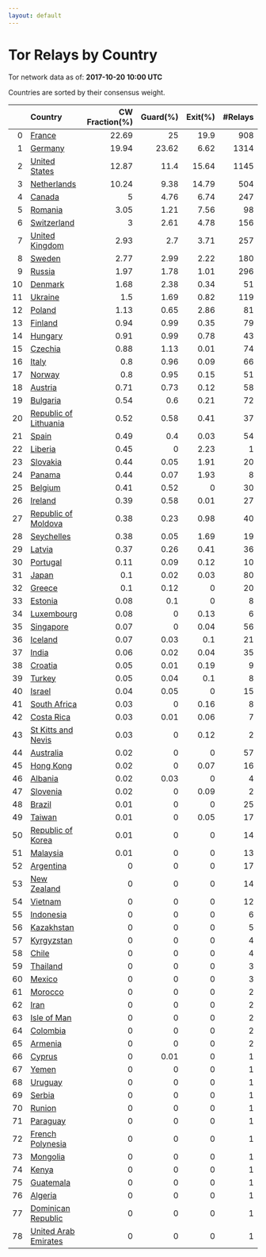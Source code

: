 ```yaml
---
layout: default
---
```



# Tor Relays by Country

Tor network data as of: **2017-10-20 10:00 UTC**

Countries are sorted by their consensus weight.

|    | Country                                                                  |   CW Fraction(%) |   Guard(%) |   Exit(%) |   #Relays |
|---:|:-------------------------------------------------------------------------|-----------------:|-----------:|----------:|----------:|
|  0 | [France](https://atlas.torproject.org/#search/country:fr)                |            22.69 |      25    |     19.9  |       908 |
|  1 | [Germany](https://atlas.torproject.org/#search/country:de)               |            19.94 |      23.62 |      6.62 |      1314 |
|  2 | [United States](https://atlas.torproject.org/#search/country:us)         |            12.87 |      11.4  |     15.64 |      1145 |
|  3 | [Netherlands](https://atlas.torproject.org/#search/country:nl)           |            10.24 |       9.38 |     14.79 |       504 |
|  4 | [Canada](https://atlas.torproject.org/#search/country:ca)                |             5    |       4.76 |      6.74 |       247 |
|  5 | [Romania](https://atlas.torproject.org/#search/country:ro)               |             3.05 |       1.21 |      7.56 |        98 |
|  6 | [Switzerland](https://atlas.torproject.org/#search/country:ch)           |             3    |       2.61 |      4.78 |       156 |
|  7 | [United Kingdom](https://atlas.torproject.org/#search/country:gb)        |             2.93 |       2.7  |      3.71 |       257 |
|  8 | [Sweden](https://atlas.torproject.org/#search/country:se)                |             2.77 |       2.99 |      2.22 |       180 |
|  9 | [Russia](https://atlas.torproject.org/#search/country:ru)                |             1.97 |       1.78 |      1.01 |       296 |
| 10 | [Denmark](https://atlas.torproject.org/#search/country:dk)               |             1.68 |       2.38 |      0.34 |        51 |
| 11 | [Ukraine](https://atlas.torproject.org/#search/country:ua)               |             1.5  |       1.69 |      0.82 |       119 |
| 12 | [Poland](https://atlas.torproject.org/#search/country:pl)                |             1.13 |       0.65 |      2.86 |        81 |
| 13 | [Finland](https://atlas.torproject.org/#search/country:fi)               |             0.94 |       0.99 |      0.35 |        79 |
| 14 | [Hungary](https://atlas.torproject.org/#search/country:hu)               |             0.91 |       0.99 |      0.78 |        43 |
| 15 | [Czechia](https://atlas.torproject.org/#search/country:cz)               |             0.88 |       1.13 |      0.01 |        74 |
| 16 | [Italy](https://atlas.torproject.org/#search/country:it)                 |             0.8  |       0.96 |      0.09 |        66 |
| 17 | [Norway](https://atlas.torproject.org/#search/country:no)                |             0.8  |       0.95 |      0.15 |        51 |
| 18 | [Austria](https://atlas.torproject.org/#search/country:at)               |             0.71 |       0.73 |      0.12 |        58 |
| 19 | [Bulgaria](https://atlas.torproject.org/#search/country:bg)              |             0.54 |       0.6  |      0.21 |        72 |
| 20 | [Republic of Lithuania](https://atlas.torproject.org/#search/country:lt) |             0.52 |       0.58 |      0.41 |        37 |
| 21 | [Spain](https://atlas.torproject.org/#search/country:es)                 |             0.49 |       0.4  |      0.03 |        54 |
| 22 | [Liberia](https://atlas.torproject.org/#search/country:lr)               |             0.45 |       0    |      2.23 |         1 |
| 23 | [Slovakia](https://atlas.torproject.org/#search/country:sk)              |             0.44 |       0.05 |      1.91 |        20 |
| 24 | [Panama](https://atlas.torproject.org/#search/country:pa)                |             0.44 |       0.07 |      1.93 |         8 |
| 25 | [Belgium](https://atlas.torproject.org/#search/country:be)               |             0.41 |       0.52 |      0    |        30 |
| 26 | [Ireland](https://atlas.torproject.org/#search/country:ie)               |             0.39 |       0.58 |      0.01 |        27 |
| 27 | [Republic of Moldova](https://atlas.torproject.org/#search/country:md)   |             0.38 |       0.23 |      0.98 |        40 |
| 28 | [Seychelles](https://atlas.torproject.org/#search/country:sc)            |             0.38 |       0.05 |      1.69 |        19 |
| 29 | [Latvia](https://atlas.torproject.org/#search/country:lv)                |             0.37 |       0.26 |      0.41 |        36 |
| 30 | [Portugal](https://atlas.torproject.org/#search/country:pt)              |             0.11 |       0.09 |      0.12 |        10 |
| 31 | [Japan](https://atlas.torproject.org/#search/country:jp)                 |             0.1  |       0.02 |      0.03 |        80 |
| 32 | [Greece](https://atlas.torproject.org/#search/country:gr)                |             0.1  |       0.12 |      0    |        20 |
| 33 | [Estonia](https://atlas.torproject.org/#search/country:ee)               |             0.08 |       0.1  |      0    |         8 |
| 34 | [Luxembourg](https://atlas.torproject.org/#search/country:lu)            |             0.08 |       0    |      0.13 |         6 |
| 35 | [Singapore](https://atlas.torproject.org/#search/country:sg)             |             0.07 |       0    |      0.04 |        56 |
| 36 | [Iceland](https://atlas.torproject.org/#search/country:is)               |             0.07 |       0.03 |      0.1  |        21 |
| 37 | [India](https://atlas.torproject.org/#search/country:in)                 |             0.06 |       0.02 |      0.04 |        35 |
| 38 | [Croatia](https://atlas.torproject.org/#search/country:hr)               |             0.05 |       0.01 |      0.19 |         9 |
| 39 | [Turkey](https://atlas.torproject.org/#search/country:tr)                |             0.05 |       0.04 |      0.1  |         8 |
| 40 | [Israel](https://atlas.torproject.org/#search/country:il)                |             0.04 |       0.05 |      0    |        15 |
| 41 | [South Africa](https://atlas.torproject.org/#search/country:za)          |             0.03 |       0    |      0.16 |         8 |
| 42 | [Costa Rica](https://atlas.torproject.org/#search/country:cr)            |             0.03 |       0.01 |      0.06 |         7 |
| 43 | [St Kitts and Nevis](https://atlas.torproject.org/#search/country:kn)    |             0.03 |       0    |      0.12 |         2 |
| 44 | [Australia](https://atlas.torproject.org/#search/country:au)             |             0.02 |       0    |      0    |        57 |
| 45 | [Hong Kong](https://atlas.torproject.org/#search/country:hk)             |             0.02 |       0    |      0.07 |        16 |
| 46 | [Albania](https://atlas.torproject.org/#search/country:al)               |             0.02 |       0.03 |      0    |         4 |
| 47 | [Slovenia](https://atlas.torproject.org/#search/country:si)              |             0.02 |       0    |      0.09 |         2 |
| 48 | [Brazil](https://atlas.torproject.org/#search/country:br)                |             0.01 |       0    |      0    |        25 |
| 49 | [Taiwan](https://atlas.torproject.org/#search/country:tw)                |             0.01 |       0    |      0.05 |        17 |
| 50 | [Republic of Korea](https://atlas.torproject.org/#search/country:kr)     |             0.01 |       0    |      0    |        14 |
| 51 | [Malaysia](https://atlas.torproject.org/#search/country:my)              |             0.01 |       0    |      0    |        13 |
| 52 | [Argentina](https://atlas.torproject.org/#search/country:ar)             |             0    |       0    |      0    |        17 |
| 53 | [New Zealand](https://atlas.torproject.org/#search/country:nz)           |             0    |       0    |      0    |        14 |
| 54 | [Vietnam](https://atlas.torproject.org/#search/country:vn)               |             0    |       0    |      0    |        12 |
| 55 | [Indonesia](https://atlas.torproject.org/#search/country:id)             |             0    |       0    |      0    |         6 |
| 56 | [Kazakhstan](https://atlas.torproject.org/#search/country:kz)            |             0    |       0    |      0    |         5 |
| 57 | [Kyrgyzstan](https://atlas.torproject.org/#search/country:kg)            |             0    |       0    |      0    |         4 |
| 58 | [Chile](https://atlas.torproject.org/#search/country:cl)                 |             0    |       0    |      0    |         4 |
| 59 | [Thailand](https://atlas.torproject.org/#search/country:th)              |             0    |       0    |      0    |         3 |
| 60 | [Mexico](https://atlas.torproject.org/#search/country:mx)                |             0    |       0    |      0    |         3 |
| 61 | [Morocco](https://atlas.torproject.org/#search/country:ma)               |             0    |       0    |      0    |         2 |
| 62 | [Iran](https://atlas.torproject.org/#search/country:ir)                  |             0    |       0    |      0    |         2 |
| 63 | [Isle of Man](https://atlas.torproject.org/#search/country:im)           |             0    |       0    |      0    |         2 |
| 64 | [Colombia](https://atlas.torproject.org/#search/country:co)              |             0    |       0    |      0    |         2 |
| 65 | [Armenia](https://atlas.torproject.org/#search/country:am)               |             0    |       0    |      0    |         2 |
| 66 | [Cyprus](https://atlas.torproject.org/#search/country:cy)                |             0    |       0.01 |      0    |         1 |
| 67 | [Yemen](https://atlas.torproject.org/#search/country:ye)                 |             0    |       0    |      0    |         1 |
| 68 | [Uruguay](https://atlas.torproject.org/#search/country:uy)               |             0    |       0    |      0    |         1 |
| 69 | [Serbia](https://atlas.torproject.org/#search/country:rs)                |             0    |       0    |      0    |         1 |
| 70 | [Runion](https://atlas.torproject.org/#search/country:re)                |             0    |       0    |      0    |         1 |
| 71 | [Paraguay](https://atlas.torproject.org/#search/country:py)              |             0    |       0    |      0    |         1 |
| 72 | [French Polynesia](https://atlas.torproject.org/#search/country:pf)      |             0    |       0    |      0    |         1 |
| 73 | [Mongolia](https://atlas.torproject.org/#search/country:mn)              |             0    |       0    |      0    |         1 |
| 74 | [Kenya](https://atlas.torproject.org/#search/country:ke)                 |             0    |       0    |      0    |         1 |
| 75 | [Guatemala](https://atlas.torproject.org/#search/country:gt)             |             0    |       0    |      0    |         1 |
| 76 | [Algeria](https://atlas.torproject.org/#search/country:dz)               |             0    |       0    |      0    |         1 |
| 77 | [Dominican Republic](https://atlas.torproject.org/#search/country:do)    |             0    |       0    |      0    |         1 |
| 78 | [United Arab Emirates](https://atlas.torproject.org/#search/country:ae)  |             0    |       0    |      0    |         1 |